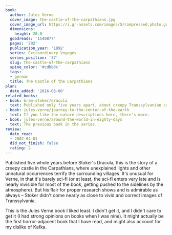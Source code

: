 ```yaml
---
book:
  author: Jules Verne
  cover_image: the-castle-of-the-carpathians.jpg
  cover_image_url: https://i.gr-assets.com/images/S/compressed.photo.goodreads.com/books/1307523714l/1540877._SX98_.jpg
  dimensions:
    height: 20.0
  goodreads: '1540877'
  pages: '292'
  publication_year: '1892'
  series: Extraordinary Voyages
  series_position: '37'
  slug: the-castle-of-the-carpathians
  spine_color: '#cdbb8c'
  tags:
  - german
  title: The Castle of the Carpathians
plan:
  date_added: '2016-05-08'
related_books:
- book: bram-stoker/dracula
  text: Published only five years apart, about creepy Transsylvanian castles.
- book: jules-verne/journey-to-the-center-of-the-earth
  text: If you like the nature descriptions here, there's more.
- book: jules-verne/around-the-world-in-eighty-days
  text: The previous book in the series.
review:
  date_read:
  - 2002-04-01
  did_not_finish: false
  rating: 2
---
```

Published five whole years before Stoker's Dracula, this is the story of a creepy castle in the Carpathians, where
unexplained lights and other unnatural occurrences terrify the surrounding villages. It's unusual for Verne, in that
it's barely sci-fi (<span class="spoiler">or at least, the sci-fi enters very late and is nearly invisible for most of
the book, getting pushed to the sidelines by the atmosphere</span>). But his flair for proper research shows and is
admirable as always – Stoker didn't come nearly as close to vivid and correct images of Transsylvania.

This is the Jules Verne book I liked least. I didn't get it, and I didn't care to get it (I had strong opinions on books
when I was nine). It might actually be the first horror-adjacent book that I have read, and might also account for my
dislike of Kafka.
